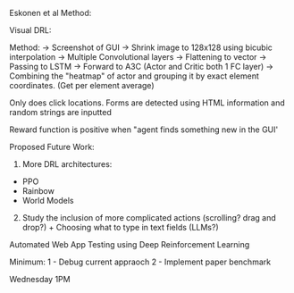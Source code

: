 Eskonen et al Method:

Visual DRL:

Method:
-> Screenshot of GUI
-> Shrink image to 128x128 using bicubic interpolation
-> Multiple Convolutional layers
-> Flattening to vector
-> Passing to LSTM
-> Forward to A3C (Actor and Critic both 1 FC layer)
-> Combining the "heatmap" of actor and grouping it by exact element coordinates. (Get per element average)

Only does click locations.
Forms are detected using HTML information and random strings are inputted

Reward function is positive when "agent finds something new in the GUI'

Proposed Future Work:

1) More DRL architectures:
- PPO
- Rainbow
- World Models

2) Study the inclusion of more complicated actions (scrolling? drag and drop?) + Choosing what to type in text fields (LLMs?)


Automated Web App Testing using Deep Reinforcement Learning


Minimum:
1 - Debug current appraoch
2 - Implement paper benchmark


Wednesday 1PM


